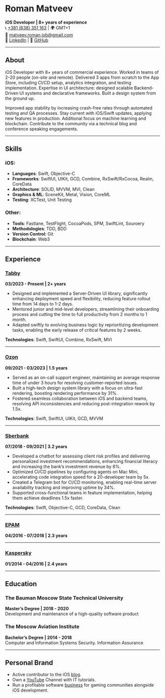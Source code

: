 # Roman Matveev

**iOS Developer | 8+ years of experience**  
📞 [+381 (638) 351 163](tel:+381638351163) | 🌍 GMT+1  
📧 matveev.roman.job@gmail.com  
🔗 [LinkedIn](https://www.linkedin.com/in/matveev-roman/) | 🔗 [GitHub](https://github.com/overcout/overcout)

---

## About

iOS Developer with 8+ years of commercial experience. Worked in teams of 2–20 people (on-site and remote). Delivered 3 apps from scratch to the App Store, including CI/CD setup, analytics integration, and testing implementation. Expertise in UI architecture: designed scalable Backend-Driven UI systems and declarative frameworks. Built a design system from the ground up.

Improved app stability by increasing crash-free rates through automated testing and QA processes. Stay current with iOS/Swift updates, applying new features in production. Additional focus on machine learning and blockchain. Contribute to the community via a technical blog and conference speaking engagements.

---

## Skills

### iOS:
- **Languages**: Swift, Objective-C  
- **Frameworks**: SwiftUI, UIKit, GCD, Combine, RxSwift/RxCocoa, Realm, CoreData  
- **Architecture**: SOLID, MVVM, MVI, Clean  
- **Graphics & ML**: SceneKit, Metal, Vision, CoreML  
- **Testing**: XCTest, Unit Testing  

### Other:
- **Tools**: Fastlane, TestFlight, CocoaPods, SPM, SwiftLint, Souroery  
- **Methodologies**: TDD, BDD  
- **Version Control**: Git  
- **Blockchain**: Web3  

---

## Experience

### **[Tabby](https://tabby.ai/en-AE)**  
**03/2023 - Present | 2+ years**  
- Designed and implemented a Server-Driven UI library, significantly enhancing deployment speed and flexibility, reducing feature rollout time from 14 days to 1-2 days.  
- Mentored junior and mid-level developers, streamlining their onboarding process and cutting the time to full productivity from 2 months to 1 month.  
- Adapted swiftly to evolving business logic by reprioritizing development tasks, enabling the early release of critical features by 2 weeks.  

**Technologies**: Swift, SwiftUI, Combine, RxSwift, MVI  

---

### **[Ozon](https://corp.ozon.com/)**  
**09/2021 - 03/2023 | 1.5 years**  
- Served as an on-call support engineer, maintaining an average response time of under 3 hours for resolving customer-reported issues.  
- Built a high-tech design system library with a focus on ultra-fast rendering, boosting rendering performance by 31%.  
- Fostered seamless collaboration between iOS and backend teams, resolving API inconsistencies and reducing post-integration rework by 1.5x.  

**Technologies**: Swift, SwiftUI, UIKit, GCD, MVVM  

---

### **[Sberbank](https://www.sberbank.com/about)**  
**07/2018 - 09/2021 | 3.2 years**  
- Developed a chatbot for assessing client risk profiles and delivering personalized investment recommendations, enhancing financial literacy and increasing the bank’s investment revenue by 8%.  
- Optimized CI/CD pipelines by configuring agents on Mac Mini, accelerating code integration speed for a 20-developer team by 5x.  
- Created a Telegram bot for CI/CD monitoring, enabling real-time server availability tracking and improving uptime by 34%.  
- Supported cross-functional teams in feature implementation, helping them achieve deadlines 1.5x faster.  

**Technologies**: Swift, Objective-C, GCD, CoreData, Clean  

---

### **[EPAM](https://www.epam.com/)**  
**04/2016 - 07/2018 | 2.3 years**  

---

### **[Kaspersky](https://www.kaspersky.com/)**  
**01/2014 - 04/2016 | 2.4 years**  

---

## Education

### **The Bauman Moscow State Technical University**  
**Master’s Degree | 2018 - 2020**  
Development and maintenance of a high-quality software product  

### **The Moscow Aviation Institute**  
**Bachelor’s Degree | 2014 - 2018**  
Computer and Information Systems Security. Information Assurance  

---

## Personal Brand

- Active contributor to the iOS [blog](https://t.me/ios_broadcast).  
- Own a [YouTube](https://www.youtube.com/@romanmatveev7449) Channel with IT tutorials.  
- Run a profitable software [business](https://rfgames.org/) for gaming communities alongside iOS development.  
